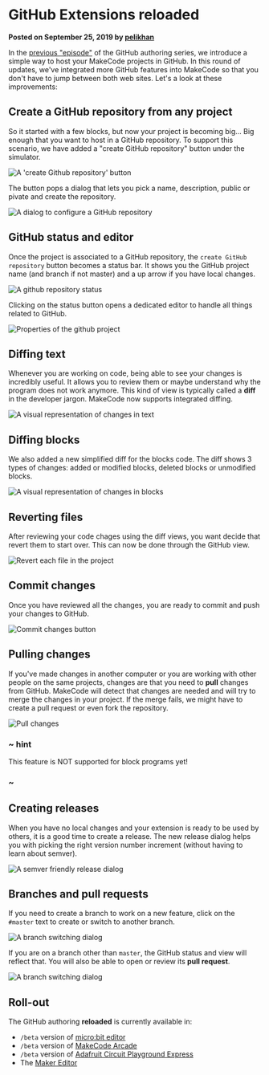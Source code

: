 # GitHub Extensions reloaded

**Posted on September 25, 2019 by [pelikhan](https://github.com/pelikhan)**

In the [previous "episode"](/blog/github-packages) of the GitHub authoring series, we introduce a simple way to host your MakeCode projects in GitHub. In this round of updates, we've integrated more GitHub features into MakeCode so that you don't have to jump between both web sites. Let's a look at these improvements:

## Create a GitHub repository from any project

So it started with a few blocks, but now your project is becoming big... Big enough that you want to host in a GitHub repository. To support this scenario, we have added a "create GitHub repository" button under the simulator.

![A 'create Github repository' button](/docs/static/blog/github-extensions-reloaded/createrepo.png)

The button pops a dialog that lets you pick a name, description, public or pivate and create the repository.

![A dialog to configure a GitHub repository](/docs/static/blog/github-extensions-reloaded/createrepodialog.png)

## GitHub status and editor

Once the project is associated to a GitHub repository, the ``create GitHub repository`` button becomes a status bar.
It shows you the GitHub project name (and branch if not master) and a up arrow if you have local changes.

![A github repository status](/docs/static/blog/github-extensions-reloaded/githubstatus.png)

Clicking on the status button opens a dedicated editor to handle all things related to GitHub.

![Properties of the github project](/docs/static/blog/github-extensions-reloaded/githubview.png)

## Diffing text

Whenever you are working on code, being able to see your changes is incredibly useful. It allows you to review them or maybe understand why the program does not work anymore. This kind of view is typically called a **diff** in the developer jargon. MakeCode now supports integrated diffing.

![A visual representation of changes in text](/docs/static/blog/github-extensions-reloaded/textdiff.png)


## Diffing blocks

We also added a new simplified diff for the blocks code. The diff shows 3 types of changes: added or modified blocks, deleted blocks or unmodified blocks.

![A visual representation of changes in blocks](/docs/static/blog/github-extensions-reloaded/blocksdiff.png)

## Reverting files

After reviewing your code chages using the diff views, you want decide that revert them to start over. This can now be done through the GitHub view.

![Revert each file in the project](/docs/static/blog/github-extensions-reloaded/revertbutton.png)

## Commit changes

Once you have reviewed all the changes, you are ready to commit and push your changes to GitHub.

![Commit changes button](/docs/static/blog/github-extensions-reloaded/commitchanges.png)

## Pulling changes

If you've made changes in another computer or you are working with other people on the same projects, changes are that you need to **pull** changes from GitHub. MakeCode will detect that changes are needed and will try to merge the changes in your project. If the merge fails, we might have to create a pull request or even fork the repository.

![Pull changes](/docs/static/blog/github-extensions-reloaded/pullchanges.png)

### ~ hint

This feature is NOT supported for block programs yet!

### ~


## Creating releases

When you have no local changes and your extension is ready to be used by others, it is a good time to create a release.
The new release dialog helps you with picking the right version number increment (without having to learn about semver).

![A semver friendly release dialog](/docs/static/blog/github-extensions-reloaded/pickrelease.png)

## Branches and pull requests

If you need to create a branch to work on a new feature, click on the ``#master`` text to create or switch to another branch.

![A branch switching dialog](/docs/static/blog/github-extensions-reloaded/branches.png)

If you are on a branch other than ``master``, the GitHub status and view will reflect that. You will also be able to open or review its **pull request**.

![A branch switching dialog](/docs/static/blog/github-extensions-reloaded/branchstatus.png)

## Roll-out

The GitHub authoring **reloaded** is currently available in:

* `/beta` version of [micro:bit editor](https://makecode.microbit.org/beta)
* `/beta` version of [MakeCode Arcade](https://arcade.makecode.com/beta)
* `/beta` version of [Adafruit Circuit Playground Express](https://makecode.adafruit.com/beta)
* The [Maker Editor](https://maker.makecode.com)

